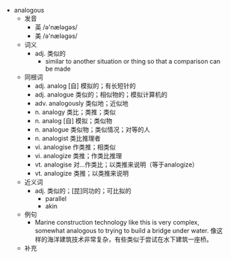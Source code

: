 - analogous
  - 发音
    - 英 /ə'næləgəs/
    - 美 /ə'næləɡəs/
  - 词义
    - adj. 类似的
      - similar to another situation or thing so that a comparison can be made
  - 同根词
    - adj. analog [自] 模拟的；有长短针的
    - adj. analogue 类似的；相似物的；模拟计算机的
    - adv. analogously 类似地；近似地
    - n. analogy 类比；类推；类似
    - n. analog [自] 模拟；类似物
    - n. analogue 类似物；类似情况；对等的人
    - n. analogist 类比推理者
    - vi. analogise 作类推；相类似
    - vi. analogize 类推；作类比推理
    - vt. analogise 对…作类比；以类推来说明（等于analogize）
    - vt. analogize 类推；以类推来说明
  - 近义词
    - adj. 类似的；[昆]同功的；可比拟的
      - parallel
      - akin
  - 例句
    - Marine construction technology like this is very complex, somewhat analogous to trying to build a bridge under water. 像这样的海洋建筑技术非常复杂，有些类似于尝试在水下建筑一座桥。
  - 补充